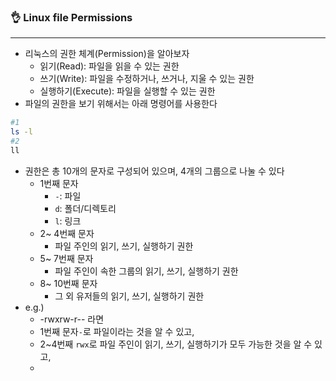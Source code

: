 ### 👌 Linux file Permissions

---

- 리눅스의 권한 체계(Permission)을 알아보자
  - 읽기(Read): 파일을 읽을 수 있는 권한
  - 쓰기(Write): 파일을 수정하거나, 쓰거나, 지울 수 있는 권한
  - 실행하기(Execute): 파일을 실행할 수 있는 권한
- 파일의 권한을 보기 위해서는 아래 명령어를 사용한다

``` bash
#1 
ls -l
#2
ll
```

- 권한은 총 10개의 문자로 구성되어 있으며, 4개의 그룹으로 나눌 수 있다
  - 1번째 문자
    - `-`: 파일
    - `d`: 폴더/디렉토리
    - `l`: 링크
  - 2~ 4번째 문자
    - 파일 주인의 읽기, 쓰기, 실행하기 권한
  - 5~ 7번째 문자
    - 파일 주인이 속한 그룹의 읽기, 쓰기, 실행하기 권한
  - 8~ 10번째 문자
    - 그 외 유저들의 읽기, 쓰기, 실행하기 권한
- e.g.)
  -  -rwxrw-r-- 라면
  - 1번째 문자`-`로 파일이라는 것을 알 수 있고,
  - 2~4번째 `rwx`로 파일 주인이 읽기, 쓰기, 실행하기가 모두 가능한 것을 알 수 있고,
  - 
